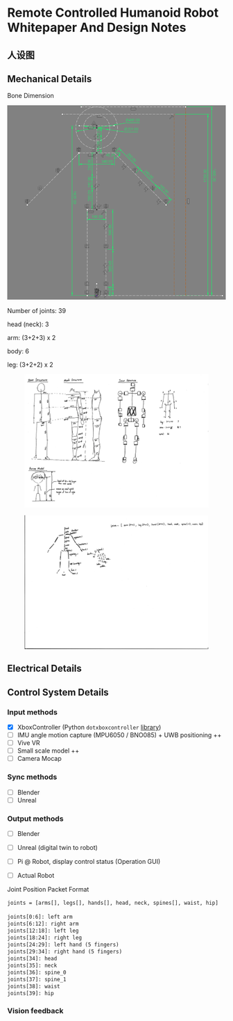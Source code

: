 # Remote Controlled Humanoid Robot Whitepaper And Design Notes

## 人设图





## Mechanical Details

Bone Dimension

![](<../../.gitbook/assets/image (89).png>)

Number of joints: 39

&#x20; head (neck): 3

&#x20; arm: (3+2+3) x 2

&#x20; body: 6

&#x20; leg: (3+2+2) x 2

<figure><img src="../../.gitbook/assets/image (5).jpg" alt=""><figcaption></figcaption></figure>

<figure><img src="../../.gitbook/assets/image (4).jpg" alt=""><figcaption></figcaption></figure>

## Electrical Details





## Control System Details

### Input methods

* [x] XboxController (Python `dotxboxcontroller` [library](https://pypi.org/project/dotxboxcontroller/))
* [ ] IMU angle motion capture (MPU6050 / BNO085) + UWB positioning ++
* [ ] Vive VR
* [ ] Small scale model ++
* [ ] Camera Mocap

### Sync methods

* [ ] Blender
* [ ] Unreal

### Output methods

* [ ] Blender
* [ ] Unreal (digital twin to robot)
* [ ] Pi @ Robot, display control status (Operation GUI)
* [ ] Actual Robot



Joint Position Packet Format

```
joints = [arms[], legs[], hands[], head, neck, spines[], waist, hip]

joints[0:6]: left arm
joints[6:12]: right arm
joints[12:18]: left leg
joints[18:24]: right leg
joints[24:29]: left hand (5 fingers)
joints[29:34]: right hand (5 fingers)
joints[34]: head
joints[35]: neck
joints[36]: spine_0
joints[37]: spine_1
joints[38]: waist
joints[39]: hip
```



### Vision feedback











